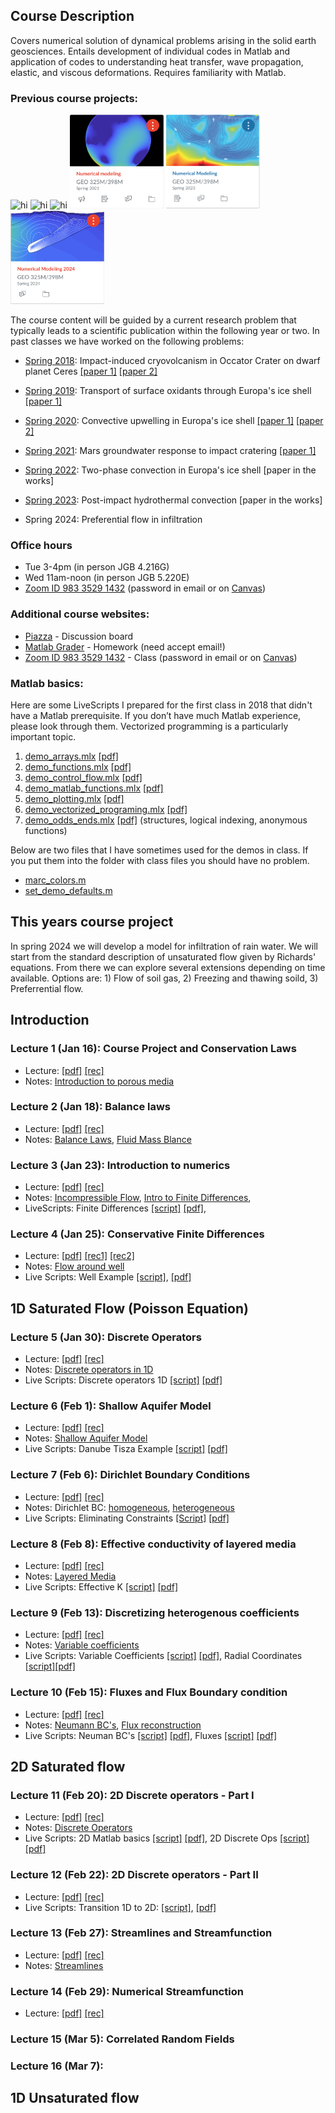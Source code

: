 ## Course Description

Covers numerical solution of dynamical problems arising in the solid earth geosciences. Entails development of individual codes in Matlab and application of codes to understanding heat transfer, wave propagation, elastic, and viscous deformations. Requires familiarity with Matlab. 
 
### Previous course projects:
<img src="images/Vignette_GEO325J_2018.png" alt="hi" class="inline"  width="150" height="150"/>  <img src="images/Vignette_GEO325M_2019.png" alt="hi" class="inline"  width="150" height="150"/>  <img src="images/Vignette_GEO325M_2020.jpg" alt="hi" class="inline"  width="150" height="150"/>  <img src="images/Vignette_GEO325M_2021.png" alt="hi" class="inline"  width="150" height="150"/> <img src="images/Vignette_GEO325M_2023.png" alt="hi" class="inline"  width="150" height="150"/> <img src="images/Vignette_GEO325M_2024.png" alt="hi" class="inline"  width="150" height="150"/>

The course content will be guided by a current research problem that typically leads to a scientific publication within the following year or two. In past classes we have worked on the following problems:

* [Spring 2018](Spring2018.md): Impact-induced cryovolcanism in Occator Crater on dwarf planet Ceres [[paper 1]](https://doi.org/10.1029/2018GL080327) [[paper 2]](https://www.nature.com/articles/s41550-020-1168-2)

* [Spring 2019](Spring2019.md): Transport of surface oxidants through Europa's ice shell [[paper 1]](https://agupubs.onlinelibrary.wiley.com/doi/abs/10.1029/2021GL095416)

* [Spring 2020](Spring2020.md): Convective upwelling in Europa's ice shell [[paper 1]](https://doi.org/10.1016/j.epsl.2021.116886) [[paper 2]](https://www.sciencedirect.com/science/article/pii/S2352340921003632?via%3Dihub)

* [Spring 2021](Spring2021.md): Mars groundwater response to impact cratering [[paper 1]](https://doi.org/10.1016/j.icarus.2023.115774)

* [Spring 2022](Spring2022.md): Two-phase convection in Europa's ice shell [paper in the works]

* [Spring 2023](Spring2023.md): Post-impact hydrothermal convection [paper in the works]
  
* Spring 2024: Preferential flow in infiltration  

### Office hours
*  Tue 3-4pm (in person JGB 4.216G)
*  Wed 11am-noon (in person JGB 5.220E)
* [Zoom ID 983 3529 1432](https://utexas.zoom.us/j/98335291432?pwd=aUlMUXl5S3BvRFBDc2ZkWTFkSDZrdz09) (password in email or on [Canvas](https://utexas.instructure.com/courses/1383942))

### Additional course websites:
* [Piazza](https://piazza.com/utexas/spring2024/geo325m398m/home) - Discussion board
* [Matlab Grader](https://grader.mathworks.com/courses/130296-geo-325m-398m-numerical-modeling-2024) - Homework (need accept email!)
* [Zoom ID 983 3529 1432](https://utexas.zoom.us/j/98335291432?pwd=aUlMUXl5S3BvRFBDc2ZkWTFkSDZrdz09) - Class (password in email or on [Canvas](https://utexas.instructure.com/courses/1383942))

### Matlab basics:
Here are some LiveScripts I prepared for the first class in 2018 that didn't have a Matlab prerequisite. If you don’t have much Matlab experience, please look through them. Vectorized programming is a particularly important topic.
1. [demo_arrays.mlx](matlab/demo_arrays.mlx) [[pdf]](matlab/demo_arrays.pdf)
2. [demo_functions.mlx](matlab/demo_functions.mlx) [[pdf]](matlab/demo_functions.pdf)
3. [demo_control_flow.mlx](matlab/demo_control_flow.mlx) [[pdf]](matlab/demo_control_flow.pdf)
4. [demo_matlab_functions.mlx](matlab/demo_matlab_functions.mlx) [[pdf]](matlab/demo_matlab_functions.pdf)
5. [demo_plotting.mlx](matlab/demo_plotting.mlx) [[pdf]](matlab/demo_plotting.pdf)
6. [demo_vectorized_programing.mlx](matlab/demo_vectorized_programing.mlx) [[pdf]](matlab/demo_vectorized_programing.pdf)
7. [demo_odds_ends.mlx](matlab/demo_odds_ends.mlx) [[pdf]](matlab/demo_odds_ends.pdf) (structures, logical indexing, anonymous functions)

Below are two files that I have sometimes used for the demos in class. If you put them into the folder with class files you should have no problem.
* [marc_colors.m](matlab/marc_colors.m)
* [set_demo_defaults.m](matlab/set_demo_defaults.m)

## This years course project
In spring 2024 we will develop a model for infiltration of rain water. We will start from the standard description of unsaturated flow given by Richards' equations. From there we can explore several extensions depending on time available. Options are: 1) Flow of soil gas, 2) Freezing and thawing soild, 3) Preferrential flow. 

## Introduction
### Lecture 1 (Jan 16): Course Project and Conservation Laws
* Lecture: [[pdf]](spring2024/GEO325M_2024_Lecture1.pdf) [[rec]](https://utexas.zoom.us/rec/share/nl0Apq9HjgFxROhSuflRO4ZnxIuFa8kE29dxttYlAeWljVOd7BCWMcR0E70Ojp95.ZkFyc9HnHNvPOUe2)
* Notes: [Introduction to porous media](modules/PorousMediaIntro.pdf)

### Lecture 2 (Jan 18): Balance laws
* Lecture: [[pdf]](spring2024/GEO325M_2024_Lecture2.pdf) [[rec]](https://utexas.zoom.us/rec/share/QH5lOsmUJgGxjXfNIirMdH8fP0FkM1qx9-rCHw4PEaPmgY5Pcq0AXcKWmGR9v6gb.N8eg_DZkM2b8Xt0l)
* Notes: [Balance Laws](spring2023/BalanceLaws.pdf), [Fluid Mass Blance](spring2023/FluidMassBalance.pdf)

### Lecture 3 (Jan 23): Introduction to numerics
* Lecture: [[pdf]](spring2024/GEO325M_2024_Lecture3.pdf) [[rec]](https://utexas.zoom.us/rec/share/A6GOhq4c3xp_ohHXCYlzoBoK6Lk9DFjA2KT7ZiVy1CRsiK7nuav911zMYC0oAdNp.nH-77LqxH_e6eIIB)
* Notes: [Incompressible Flow](spring2024/IncompressibleFlow.pdf), [Intro to Finite Differences](spring2024/Introduction_Finite_Differences.pdf), 
* LiveScripts: Finite Differences [[script]](spring2023/demo_intro_numerics.mlx) [[pdf]](spring2023/demo_intro_numerics.pdf), 

### Lecture 4 (Jan 25): Conservative Finite Differences
 * Lecture: [[pdf]](spring2024/GEO325M_2024_Lecture4.pdf) [[rec1]](https://utexas.zoom.us/rec/share/EKWJuU9TJBcjcAen3TI0043YYpiqTkpGALX9HYvaqhSqL4CKBo3Gr7av2o2b57cI.91nNusqs-_hTGeKd)
  [[rec2]](https://utexas.zoom.us/rec/share/15eu5Na4RUR3pDbFX5pYWHwbWulP2QKHS-G999XNrzPJcrNRkjLHKSXK83bcPLBj.bhj84eIOLYQKuYEY)
 * Notes: [Flow around well](spring2024/)
 * Live Scripts: Well Example [[script]](spring2023/demo_injection_well.mlx), [[pdf]](spring2023/demo_injection_well.pdf)

## 1D Saturated Flow (Poisson Equation)
### Lecture 5 (Jan 30): Discrete Operators
 * Lecture: [[pdf]](spring2024/GEO325M_2024_Lecture5.pdf)  [[rec]](https://utexas.zoom.us/rec/share/3MNcchNGb86a-G36O0Ug1k0FmJhGVh8Wq7RJZKYZSSYYJ8TgL31Oa6S_OpYw_PEP.ngs8v1jJ9pc1BiYE)
 * Notes: [Discrete operators in 1D](spring2023/DiscreteOps1D_2023.pdf)
 * Live Scripts: Discrete operators 1D [[script]](spring2023/demo_testing_ops.mlx) [[pdf]](spring2023/demo_testing_ops.pdf)

### Lecture 6 (Feb 1): Shallow Aquifer Model
* Lecture: [[pdf]](spring2024/GEO325M_2024_Lecture6.pdf) [[rec]](https://utexas.zoom.us/rec/share/7-KccdWrDjL9OyWfc8K-1vaYzZ6y8Af8gBRlz8O__6o64xcD3_SYTAqowtgrJhVf.VTYN51OLB0bivySa)
* Notes: [Shallow Aquifer Model](spring2023/ShallowAquiferModel_2023.pdf)
* Live Scripts: Danube Tisza Example [[script]](spring2023/DanubeTiszaInterfluve.mlx) [[pdf]](spring2023/DanubeTiszaInterfluve.pdf)

### Lecture 7 (Feb 6): Dirichlet Boundary Conditions
* Lecture: [[pdf]](spring2024/GEO325M_2024_Lecture7.pdf) [[rec]](https://utexas.zoom.us/rec/share/tHNpZAKkfFhC9yoD2-d0VMrVJMdYH3XeuipkWQe88Q_yvZpaYoVIEL8l3kzBMqyE._eZw9C-ium8os3Tb)
* Notes: Dirichlet BC: [homogeneous](spring2023/BC_Dirichlet_homo.pdf), [heterogeneous](spring2023/BC_Dirichlet_hetero.pdf)
* Live Scripts: Eliminating Constraints [[Script]](spring2024/demo_Dirichlet_head.mlx)  [[pdf]](spring2024/demo_Dirichlet_head.pdf)

### Lecture 8 (Feb 8): Effective conductivity of layered media
* Lecture: [[pdf]](spring2024/GEO325M_2024_Lecture8.pdf) [[rec]](https://utexas.zoom.us/rec/share/KU9RKWCCXSY31UjohqLT-8E4nnae-17b0lJKo7kYyl8wuTkOviz4MSnNT601szSR.HGP1NuUoNMKhhwP9)
* Notes: [Layered Media](spring2023/LayeredMedia.pdf)
* Live Scripts: Effective K [[script]](spring2023/demo_layered_media.mlx) [[pdf]](spring2023/demo_layered_media.pdf)

### Lecture 9 (Feb 13): Discretizing heterogenous coefficients
* Lecture: [[pdf]](spring2024/GEO325M_2024_Lecture9.pdf) [[rec]](https://utexas.zoom.us/rec/share/-fEwx2iu5K3mD7NFns2tZnssQTANb6BU5tJumTKYCJ_nRWi4L4V7INcYtUFd5Uw1.k1Kx4T110UGAivYq)
* Notes: [Variable coefficients](spring2023/Variable_coefficients_2022.pdf)
* Live Scripts: Variable Coefficients [[script]](spring2023/demo_heterogeneous_coefficients.mlx) [[pdf]](spring2023/demo_heterogeneous_coefficients.pdf), Radial Coordinates [[script]](spring2024/demo_radial_coords_flow.mlx)[[pdf]](spring2024/demo_radial_coords_flow.pdf)

### Lecture 10 (Feb 15): Fluxes and Flux Boundary condition
* Lecture: [[pdf]](spring2024/GEO325M_2024_Lecture10.pdf) [[rec]](https://utexas.zoom.us/rec/share/M5Ps2P7fSc8GFrwXefBfD3eLJ7jjiqwpPYCxGgweDvgFKT2fhrrd6krF_BdvWJ7Q.emV36XjDNxUHbehI)
* Notes: [Neumann BC's](spring2023/BC_Neumann2022.pdf), [Flux reconstruction](spring2023/ComputeFluxes2022.pdf)
* Live Scripts: Neuman BC's [[script]](spring2023/demo_NeumannBCs.mlx) [[pdf]](spring2023/demo_NeumannBCs.pdf), Fluxes [[script]](spring2023/demo_comp_flux_res.mlx) [[pdf]](spring2023/demo_comp_flux_res.pdf)

## 2D Saturated flow
### Lecture 11 (Feb 20): 2D Discrete operators - Part I
* Lecture: [[pdf]](spring2024/GEO325M_2024_Lecture11.pdf) [[rec]](https://utexas.zoom.us/rec/share/MNENqn48FJNfFLR94ZpRWrkLboPPkwXenvMeeqgAHDr2j_8G2ljyw96mlfGlmsyS.QVzH3lN8ltBwAqTR)
*  Notes: [Discrete Operators](spring2023/DiscreteOperators2D_2023.pdf)
* Live Scripts: 2D Matlab basics [[script]](spring2023/demo_2d_basicsmlx) [[pdf]](spring2023/demo_2d_basics.pdf), 2D Discrete Ops [[script]](spring2023/demo_2d_ops.mlx) [[pdf]](spring2023/demo_2d_ops.pdf)

### Lecture 12 (Feb 22): 2D Discrete operators - Part II
* Lecture: [[pdf]](spring2024/GEO325M_2024_Lecture12.pdf) [[rec]](https://utexas.zoom.us/rec/share/jTKkmsGtuyO3vakYuPmZJTpjAZGUNgo4HEtmofAMc1bz3nnGIKTy6Rw4JOH4Bgv0.zEw91R-TDGixQ6Sb)
* Live Scripts: Transition 1D to 2D: [[script]](spring2023/demo_transition2D_2023.mlx), [[pdf]](spring2023/demo_transition2D_2023.pdf)


### Lecture 13 (Feb 27): Streamlines and Streamfunction
* Lecture: [[pdf]](spring2024/GEO325M_2024_Lecture13.pdf) [[rec]](https://utexas.zoom.us/rec/share/WWUS8QvThXobBXv7b-bKJq5k_lfCHByEhADc6vQEYSu3StooTjTdSTEMqs-xbsOH.BJWjGu_fCwpbCzvH)
* Notes: [Streamlines](spring2023/Streamlines.pdf)

### Lecture 14 (Feb 29): Numerical Streamfunction
* Lecture: [[pdf]](spring2024/GEO325M_2024_Lecture14.pdf) [[rec]](https://utexas.zoom.us/rec/share/Vis3OoJX1bV0LM1xWAb_6P5qjCT4tlYXnuIikGxoJBhk48dOscLvWg-LYDySGqXB.hRdPJRMF0QmFFfKk)

### Lecture 15 (Mar 5): Correlated Random Fields

### Lecture 16 (Mar 7): 
## 1D Unsaturated flow
